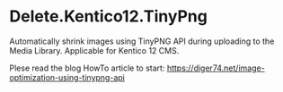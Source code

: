 # Delete.Kentico12.TinyPng
Automatically shrink images using TinyPNG API during uploading to the Media Library. Applicable for Kentico 12 CMS.

Plese read the blog HowTo article to start: https://diger74.net/image-optimization-using-tinypng-api
